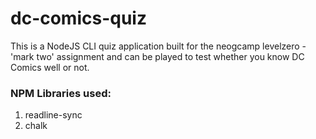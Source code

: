 # dc-comics-quiz
 This is a NodeJS CLI quiz application built for the neogcamp levelzero - 'mark two' assignment and can be played to test whether you know DC Comics well or not.

### NPM Libraries used:
1. readline-sync
1. chalk